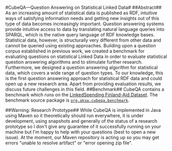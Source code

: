 #CubeQA—Question Answering on Statistical Linked Data#
##Abstract##
As an increasing amount of statistical data is published as RDF, intuitive ways of satisfying information needs and getting new insights out of this type of data becomes increasingly important.
Question answering systems provide intuitive access to data by translating natural language queries into SPARQL, which is the native query language of RDF knowledge bases.
Statistical data, however, is structurally very different from other data and cannot be queried using existing approaches.
Building upon a question corpus established in previous work, we created a benchmark for evaluating questions on statistical Linked Data in order to evaluate statistical question answering algorithms and to stimulate further research.
Furthermore, we designed a question answering algorithm for statistical data, which covers a wide range of question types.
To our knowledge, this is the first question answering approach for statistical RDF data and could open up a new research area.
Apart from providing evaluation results, we discuss future challenges in this field.
##Benchmark##
CubeQA contains a benchmark which runs on the [LinkedSpending Finland-Aid Dataset](http://linkedspending.aksw.org/extensions/page/page/export/finland-aid.nt.zip).
The benchmark source package is [`org.aksw.cubeqa.benchmark`](https://github.com/AKSW/cubeqa/tree/master/src/main/java/org/aksw/autosparql/cube/benchmark).

##Warning: Research Prototype##
While CubeQA is implemented in Java using Maven so it theoretically should run everywhere, it is under development, using snapshots and generally
of the status of a research prototype so I don't give any guarantee of it successfully running on your machine but I'm happy to help with your questions (best to open a new issue).
At the moment, our Maven repository is acting up so you may get errors "unable to resolve artifact" or "error opening zip file".
